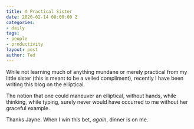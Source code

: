 ```yaml
---
title: A Practical Sister
date: 2020-02-14 00:00:00 Z
categories:
- daily
tags:
- people
- productivity
layout: post
author: Ted
---
```


While not learning much of anything mundane or merely practical from my little sister (this is meant to be a veiled compliment), recently I have been writing this blog on the elliptical.

The notion that one could maneuver an elliptical, without hands, while thinking, while typing, surely never would have occurred to me without her graceful example.

Thanks Jayne. When I win this bet, _again_, dinner is on me.
